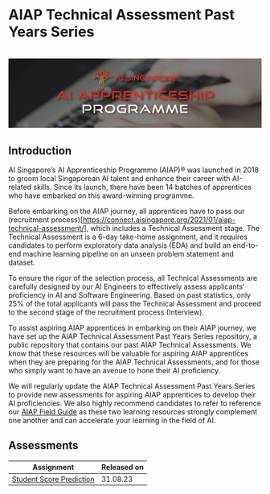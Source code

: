 # AIAP Technical Assessment Past Years Series

<br />

<img src = "imgs/AIAP-Banner.png">


## Introduction

AI Singapore’s AI Apprenticeship Programme (AIAP)® was launched in 2018 to groom local Singaporean AI talent and enhance their career with AI-related skills. Since its launch, there have been 14 batches of apprentices who have embarked on this award-winning programme.

Before embarking on the AIAP journey, all apprentices have to pass our (recruitment process)[https://connect.aisingapore.org/2021/01/aiap-technical-assessment/], which includes a Technical Assessment stage. The Technical Assessment is a 6-day take-home assignment, and it requires candidates to perform exploratory data analysis (EDA) and build an end-to-end machine learning pipeline on an unseen problem statement and dataset.

To ensure the rigor of the selection process, all Technical Assessments are carefully designed by our AI Engineers to effectively assess applicants' proficiency in AI and Software Engineering. Based on past statistics, only 25% of the total applicants will pass the Technical Assessment and proceed to the second stage of the recruitment process (Interview).

To assist aspiring AIAP apprentices in embarking on their AIAP journey, we have set up the AIAP Technical Assessment Past Years Series repository, a public repository that contains our past AIAP Technical Assessments. We know that these resources will be valuable for aspiring AIAP apprentices when they are preparing for the AIAP Technical Assessments, and for those who simply want to have an avenue to hone their AI proficiency.

We will regularly update the AIAP Technical Assessment Past Years Series to provide new assessments for aspiring AIAP apprentices to develop their AI proficiencies. We also highly recommend candidates to refer to reference our [AIAP Field Guide](https://connect.aisingapore.org/aiap-field-guide/) as these two learning resources strongly complement one another and can accelerate your learning in the field of AI.

## Assessments

| Assignment                                                                                                                                      | Released on |
| ----------------------------------------------------------------------------------------------------------------------------------------------- | ----------- |
| [Student Score Prediction](StudentScorePrediction/AIAP%20Technical%20Assessment%20Past%20Years%20Series%20-%20Student%20Score%20Prediction.pdf) | 31.08.23    |
